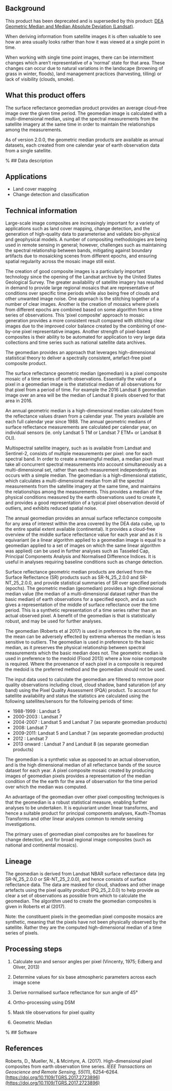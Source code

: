 ## Background

This product has been deprecated and is superseded by this product: [DEA Geometric Median and Median Absolute Deviation (Landsat)](https://cmi.ga.gov.au/data-products/dea/645/dea-geometric-median-and-median-absolute-deviation-landsat).

When deriving information from satellite images it is often valuable to see how an area usually looks rather than how it was viewed at a single point in time.

When working with single time point images, there can be intermittent changes which aren’t representative of a ‘normal’ state for that area. These changes can occur due to natural variations in the landscape (browning of grass in winter, floods), land management practices (harvesting, tilling) or lack of visibility (clouds, smoke).

## What this product offers

The surface reflectance geomedian product provides an average cloud-free image over the given time period. The geomedian image is calculated with a multi-dimensional median, using all the spectral measurements from the satellite imagery at the same time in order to maintain the relationships among the measurements.

As of version 2.0.0, the geometric median products are available as annual datasets, each created from one calendar year of earth observation data from a single satellite.

% ## Data description

## Applications

* Land cover mapping
* Change detection and classification

## Technical information

Large-scale image composites are increasingly important for a variety of applications such as land cover mapping, change detection, and the generation of high-quality data to parameterise and validate bio-physical and geophysical models. A number of compositing methodologies are being used in remote sensing in general; however, challenges such as maintaining the spectral relationship between bands, mitigating against boundary artifacts due to mosaicking scenes from different epochs, and ensuring spatial regularity across the mosaic image still exist.

The creation of good composite images is a particularly important technology since the opening of the Landsat archive by the United States Geological Survey. The greater availability of satellite imagery has resulted in demand to provide large regional mosaics that are representative of conditions over specific time periods while also being free of clouds and other unwanted image noise. One approach is the stitching together of a number of clear images. Another is the creation of mosaics where pixels from different epochs are combined based on some algorithm from a time series of observations. This 'pixel composite' approach to mosaic generation provides a more consistent result compared with stitching clear images due to the improved color balance created by the combining of one-by-one pixel representative images. Another strength of pixel-based composites is their ability to be automated for application to very large data collections and time series such as national satellite data archives.

The geomedian provides an approach that leverages high-dimensional statistical theory to deliver a spectrally consistent, artefact-free pixel composite product.

The surface reflectance geometric median (geomedian) is a pixel composite mosaic of a time series of earth observations. Essentially the value of a pixel in a geomedian image is the statistical median of all observations for that pixel from a period of time. For example the 2016 Landsat 8 geomedian image over an area will be the median of Landsat 8 pixels observed for that area in 2016.  

An annual geometric median is a high-dimensional median calculated from the reflectance values drawn from a calendar year. The years available are each full calendar year since 1988. The annual geometric medians of surface reflectance measurements are calculated per calendar year, on individual sensors (ie. only Landsat 5 TM or Landsat 7 ETM+ or Landsat 8 OLI).

Multispectral satellite imagery, such as is available from Landsat and Sentinel-2, consists of multiple measurements per pixel: one for each spectral band. In order to create a meaningful median, a median pixel must take all concurrent spectral measurements into account simultaneously as a multi-dimensional set, rather than each measurement independently as occurs with a simple median. The geomedian is a high-dimensional statistic, which calculates a multi-dimensional median from all the spectral measurements from the satellite imagery at the same time, and maintains the relationships among the measurements. This provides a median of the physical conditions measured by the earth observations used to create it, and provides a good representation of a typical pixel observation devoid of outliers, and exhibits reduced spatial noise. 

The annual geomedian provides an annual surface reflectance composite for any area of interest within the area covered by the DEA data cube, up to the entire spatial extent available (continental). It provides a cloud-free overview of the middle surface reflectance value for each year and as it is equivariant (ie a linear algorithm applied to a geomedian image is equal to a geomedian applied to a set of images on which the same linear algorithm was applied) can be used in further analyses such as Tasseled Cap, Principal Components Analysis and Normalised Difference Indices. It is useful in analyses requiring baseline conditions such as change detection.

Surface reflectance geometric median products are derived from the Surface Reflectance (SR) products such as SR-N\_25\_2.0.0 and SR-NT\_25\_2.0.0, and provide statistical summaries of SR over specified periods (epochs). The geometric median (geomedian) provides a high dimensional median value (the median of a multi-dimensional dataset rather than the basic median) of earth observations for a specified epoch, and as such gives a representation of the middle of surface reflectance over the time period. This is a synthetic representation of a time series rather than an actual observed pixel. A benefit of the geomedian is that is statistically robust, and may be used for further analyses.

The geomedian (Roberts et al 2017) is used in preference to the mean, as the mean can be adversely effected by extrema whereas the median is less sensitive to outliers. The geomedian is used in preference to the basic median, as it preserves the physical relationship between spectral measurements which the basic median does not. The geometric median is used in preference to the medoid (Flood 2013) where a low noise composite is required. Where the provenance of each pixel in a composite is required the medoid is the preferred method and the geomedian should not be used.

The input data used to calculate the geomedian are filtered to remove poor quality observations including cloud, cloud shadow, band saturation (of any band) using the Pixel Quality Assessment (PQA) product. To account for satellite availability and status the statistics are calculated using the following satellites/sensors for the following periods of time:

* 1988-1999 : Landsat 5
* 2000-2003 : Landsat 7
* 2004-2007 : Landsat 5 and Landsat 7 (as separate geomedian products)
* 2008: Landsat 7
* 2009-2011: Landsat 5 and Landsat 7 (as separate geomedian products)
* 2012 : Landsat 7
* 2013 onward : Landsat 7 and Landsat 8 (as separate geomedian products)

The geomedian is a synthetic value as opposed to an actual observation, and is the high dimensional median of all reflectance bands of the source dataset for each year. A pixel composite mosaic created by producing images of geomedian pixels provides a representation of the median condition of the the earth for the area of observation for the time period over which the median was computed.

An advantage of the geomedian over other pixel compositing techniques is that the geomedian is a robust statistical measure, enabling further analyses to be undertaken. It is equivariant under linear transforms, and hence a suitable product for principal components analyses, Kauth-Thomas Transforms and other linear analyses common to remote sensing investigations.

The primary uses of geomedian pixel composites are for baselines for change detection, and for broad regional image composites (such as national and continental mosaics).

## Lineage

The geomedian is derived from Landsat NBAR surface reflectance data (eg SR-N\_25\_2.0.0 or SR-NT\_25\_2.0.0), and hence consists of surface reflectance data. The data are masked for cloud, shadows and other image artefacts using the pixel quality product (PQ\_25\_2.0.0) to help provide as clear a set of observations as possible from which to calculate the geomedian. The algorithm used to create the geomedian composites is given in Roberts et al (2017).

Note: the constituent pixels in the geomedian pixel composite mosaics are synthetic, meaning that the pixels have not been physically observed by the satellite. Rather they are the computed high-dimensional median of a time series of pixels.

## Processing steps

1. Calculate sun and sensor angles per pixel (Vincenty, 1975; Edberg and Oliver, 2013)

1. Determine values for six base atmospheric parameters across each image scene

1. Derive normalised surface reflectance for sun angle of 45°

1. Ortho-processing using DSM

1. Mask tile observations for pixel quality

1. Geometric Median

% ## Software

## References

Roberts, D., Mueller, N., & Mcintyre, A. (2017). High-dimensional pixel composites from earth observation time series. *IEEE Transactions on Geoscience and Remote Sensing*, *55*(11), 6254–6264. [https://doi.org/10.1109/TGRS.2017.2723896](https://doi.org/10.1109/TGRS.2017.2723896)

